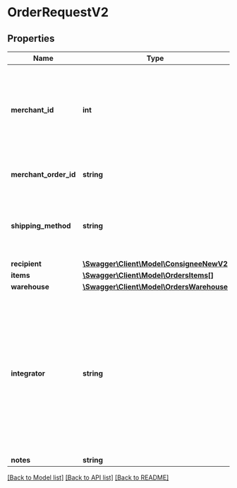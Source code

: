 # OrderRequestV2

## Properties
Name | Type | Description | Notes
------------ | ------------- | ------------- | -------------
**merchant_id** | **int** | Necessary if you have a multitenancy account, otherwise we will associate the order with your account | [optional] 
**merchant_order_id** | **string** | Unique ID provided by the merchant | 
**shipping_method** | **string** | Custom for you, it will be mapped to an actual method within the OMS UI | 
**recipient** | [**\Swagger\Client\Model\ConsigneeNewV2**](ConsigneeNewV2.md) |  | 
**items** | [**\Swagger\Client\Model\OrdersItems[]**](OrdersItems.md) |  | 
**warehouse** | [**\Swagger\Client\Model\OrdersWarehouse**](OrdersWarehouse.md) |  | [optional] 
**integrator** | **string** | Use of this property requires special permission and must be discussed with your account executive; values are restricted while custom values need to be accepted by your AE. | [optional] 
**notes** | **string** |  | [optional] 

[[Back to Model list]](../../README.md#documentation-for-models) [[Back to API list]](../../README.md#documentation-for-api-endpoints) [[Back to README]](../../README.md)

